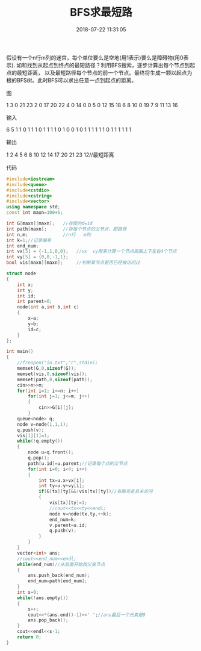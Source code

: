 ﻿---
title: BFS求最短路
date: 2018-07-22 11:31:05
tags:
- BFS
- 搜索
- C++
categories:
- ACM
- 搜索
password:
abstract:
message:

description: 
top:
---

假设有一个n行m列的迷宫，每个单位要么是空地(用1表示)要么是障碍物(用0表示).
如和找到从起点到终点的最短路径？利用BFS搜索，逐步计算出每个节点到起点的最短距离，
以及最短路径每个节点的前一个节点。最终将生成一颗以起点为根的BFS树。此时BFS可以求出任意一点到起点的距离。

图

1 3  0 21 23
2 0 17 20 22
4 0 14  0  0
5 0 12 15 18
6 8 10  0 19
7 9 11 13 16

输入

6 5
1 1 0 1 1
1 0 1 1 1
1 0 1 0 0
1 0 1 1 1
1 1 1 0 1
1 1 1 1 1

输出

1 2 4 5 6 8 10 12 14 17 20 21 23
12//最短距离

代码
```c++
#include<iostream>
#include<queue>
#include<cstdio>
#include<cstring>
#include<vector>
using namespace std;
const int maxn=100+5;

int G[maxn][maxn];   //存图的d=id
int path[maxn];      //存每个节点的父节点，即路径
int n,m;             //n行   m列
int k=1;//记录编号
int end_num;
int vx[5] = {-1,1,0,0};   //vx  vy用来计算一个节点周围上下左右4个节点
int vy[5] = {0,0,-1,1};
bool vis[maxn][maxn];     //判断某节点是否已经被访问过

struct node
{
    int x;
    int y;
    int id;
    int parent=0;
    node(int a,int b,int c)
    {
        x=a;
        y=b;
        id=c;
    }
};

int main()
{
    //freopen("in.txt","r",stdin);
    memset(G,0,sizeof(G));
    memset(vis,0,sizeof(vis));
    memset(path,0,sizeof(path));
    cin>>n>>m;
    for(int i=1; i<=n; i++)
        for(int j=1; j<=m; j++)
        {
            cin>>G[i][j];
        }
    queue<node> q;
    node v=node(1,1,1);
    q.push(v);
    vis[1][1]=1;
    while(!q.empty())
    {
        node u=q.front();
        q.pop();
        path[u.id]=u.parent;//记录每个点的父节点
        for(int i=0; i<4; i++)
        {
            int tx=u.x+vx[i];
            int ty=u.y+vy[i];
            if(G[tx][ty]&&!vis[tx][ty])//有路可走且未访问
            {
                vis[tx][ty]=1;
                //cout<<tx<<ty<<endl;
                node v=node(tx,ty,++k);
                end_num=k;
                v.parent=u.id;
                q.push(v);
            }
        }
    }
    vector<int> ans;
    //cout<<end_num<<endl;
    while(end_num)//从后面开始找父亲节点
    {
        ans.push_back(end_num);
        end_num=path[end_num];
    }
    int s=0;
    while(!ans.empty())
    {
        s++;
        cout<<*(ans.end()-1)<<' ';//ans最后一个元素是0
        ans.pop_back();
    }
    cout<<endl<<s-1;
    return 0;
}
```